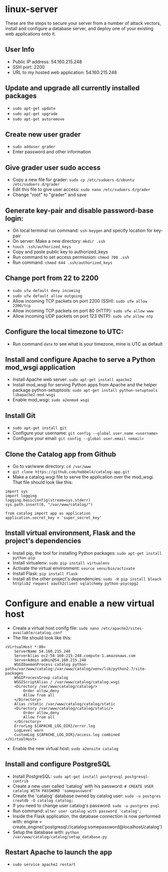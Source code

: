 # linux-server

These are the steps to secure your server from a number of attack vectors, install and configure a database server, and deploy one of your existing web applications onto it.

## User Info
* Public IP address: 54.160.215.248
* SSH port: 2200
* URL to my hosted web application: 54.160.215.248

## Update and upgrade all currently installed packages
* ```sudo apt-get update```
* ```sudo apt-get upgrade```
* ```sudo apt-get autoremove```

## Create new user grader
* ```sudo adduser grader```
* Enter password and other information

## Give grader user sudo access
* Copy a new file for grader: ```sudo cp /etc/sudoers.d/ubuntu /etc/sudoers.d/grader```
* Edit this file to give user access: ```sudo nano /etc/sudoers.d/grader```
* Change "root" to "grader" and save

## Generate key-pair and disable password-base login:
* On local terminal run command: ```ssh-keygen``` and specify location for key-pair
* On server: Make a new directory: ```mkdir .ssh```
* ```touch .ssh/authorized_keys```
* Copy and paste public key to authorized_keys
* Run command to set access permission: ```chmod 700 .ssh```
* Run command: ```chmod 644 .ssh/authorized_keys```

## Change port from 22 to 2200
* ```sudo ufw default deny incoming```
* ```sudo ufw default allow outgoing```
* Allow incoming TCP packets on port 2200 (SSH): ```sudo ufw allow 2200/tcp```
* Allow incoming TCP packets on port 80 (HTTP): ```sudo ufw allow www```
* Allow incoming UDP packets on port 123 (NTP): ```sudo ufw allow ntp```

## Configure the local timezone to UTC:
* Run command ```date``` to see what is your timezone, mine is UTC as default

## Install and configure Apache to serve a Python mod_wsgi application
* Install Apache web server: ```sudo apt-get install apache2```
* Install mod_wsgi for serving Python apps from Apache and the helper package python-setuptools: ```sudo apt-get install python-setuptools libapache2-mod-wsgi```
* Enable mod_wsgi: ```sudo a2enmod wsgi```

## Install Git
* ```sudo apt-get install git```
* Configure your username: ```git config --global user.name <username>```
* Configure your email: ```git config --global user.email <email>```

## Clone the Catalog app from Github
* Go to var/www directory: ```cd /var/www```
* ```git clone https://github.com/hebbel4/catalog-app.git```
* Make a catalog.wsgi file to serve the application over the mod_wsgi. That file should look like this:
```
import sys
import logging
logging.basicConfig(stream=sys.stderr)
sys.path.insert(0, "/var/www/catalog/")

from catalog import app as application
application.secret_key = 'super_secret_key'
```

## Install virtual environment, Flask and the project's dependencies
* Install pip, the tool for installing Python packages: ```sudo apt-get install python-pip```
* Install virtualenv: ```sudo pip install virtualenv```
* Activate the virtual environment: ```source venv/bin/activate```
* Install Flask: ```pip install Flask```
* Install all the other project's dependencies: ```sudo -H pip install bleach httplib2 request oauth2client sqlalchemy python-psycopg2```

# Configure and enable a new virtual host
* Create a virtual host conifg file: ```sudo nano /etc/apache2/sites-available/catalog.conf```
* The file should look like this: 
```
<VirtualHost *:80>
    ServerName 54.160.215.248
    ServerAlias ec2-54-160-215-248.compute-1.amazonaws.com
    ServerAdmin admin@54.160.215.248
    WSGIDaemonProcess catalog python-path=/var/www/catalog:/var/www/catalog/venv/lib/python2.7/site-packages
    WSGIProcessGroup catalog
    WSGIScriptAlias / /var/www/catalog/catalog.wsgi
    <Directory /var/www/catalog/catalog/>
        Order allow,deny
        Allow from all
    </Directory>
    Alias /static /var/www/catalog/catalog/static
    <Directory /var/www/catalog/catalog/static/>
        Order allow,deny
        Allow from all
    </Directory>
    ErrorLog ${APACHE_LOG_DIR}/error.log
    LogLevel warn
    CustomLog ${APACHE_LOG_DIR}/access.log combined
</VirtualHost>
```
* Enable the new virtual host: ```sudo a2ensite catalog```

## Install and configure PostgreSQL
* Install PostgreSQL: ```sudo apt-get install postgresql postgresql-contrib```
* Create a new user called 'catalog' with his password: ```# CREATE USER catalog WITH PASSWORD 'somepassword'```
* Create the 'catalog' database owned by catalog user: ```sudo -u postgres creatdb -O catalog catalog;```
* If you need to change user catalog's password: ```sudo -u postgres psql```
* Run command: ```alter user catalog with password 'catalog';```
* Inside the Flask application, the database connection is now performed with: engine = create_engine('postgresql://catalog:somepassword@localhost/catalog')
* Setup the database with: ```python /var/www/catalog/catalog/setup_database.py```

##  Restart Apache to launch the app
* ```sudo service apache2 restart```

